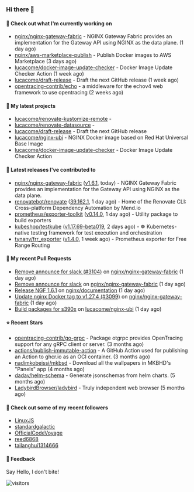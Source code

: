 ### Hi there 👋

#### 👷 Check out what I'm currently working on

- [nginx/nginx-gateway-fabric](https://github.com/nginx/nginx-gateway-fabric) - NGINX Gateway Fabric provides an implementation for the Gateway API using NGINX as the data plane. (1 day ago)
- [nginx/aws-marketplace-publish](https://github.com/nginx/aws-marketplace-publish) - Publish Docker images to AWS Marketplace (3 days ago)
- [lucacome/docker-image-update-checker](https://github.com/lucacome/docker-image-update-checker) - Docker Image Update Checker Action (1 week ago)
- [lucacome/draft-release](https://github.com/lucacome/draft-release) - Draft the next GitHub release (1 week ago)
- [opentracing-contrib/echo](https://github.com/opentracing-contrib/echo) - a middleware for the echov4 web framework to use opentracing (2 weeks ago)

#### 🌱 My latest projects

- [lucacome/renovate-kustomize-remote](https://github.com/lucacome/renovate-kustomize-remote) - 
- [lucacome/renovate-datasource](https://github.com/lucacome/renovate-datasource) - 
- [lucacome/draft-release](https://github.com/lucacome/draft-release) - Draft the next GitHub release
- [lucacome/nginx-ubi](https://github.com/lucacome/nginx-ubi) - NGINX Docker image based on Red Hat Universal Base Image
- [lucacome/docker-image-update-checker](https://github.com/lucacome/docker-image-update-checker) - Docker Image Update Checker Action

#### 🔭 Latest releases I've contributed to

- [nginx/nginx-gateway-fabric](https://github.com/nginx/nginx-gateway-fabric) ([v1.6.1](https://github.com/nginx/nginx-gateway-fabric/releases/tag/v1.6.1), today) - NGINX Gateway Fabric provides an implementation for the Gateway API using NGINX as the data plane.
- [renovatebot/renovate](https://github.com/renovatebot/renovate) ([39.162.1](https://github.com/renovatebot/renovate/releases/tag/39.162.1), 1 day ago) - Home of the Renovate CLI: Cross-platform Dependency Automation by Mend.io
- [prometheus/exporter-toolkit](https://github.com/prometheus/exporter-toolkit) ([v0.14.0](https://github.com/prometheus/exporter-toolkit/releases/tag/v0.14.0), 1 day ago) - Utility package to build exporters
- [kubeshop/testkube](https://github.com/kubeshop/testkube) ([v1.17.69-beta019](https://github.com/kubeshop/testkube/releases/tag/v1.17.69-beta019), 2 days ago) - ☸️ Kubernetes-native testing framework for test execution and orchestration
- [tynany/frr_exporter](https://github.com/tynany/frr_exporter) ([v1.4.0](https://github.com/tynany/frr_exporter/releases/tag/v1.4.0), 1 week ago) - Prometheus exporter for Free Range Routing

#### 🔨 My recent Pull Requests

- [Remove announce for slack (#3104)](https://github.com/nginx/nginx-gateway-fabric/pull/3105) on [nginx/nginx-gateway-fabric](https://github.com/nginx/nginx-gateway-fabric) (1 day ago)
- [Remove announce for slack](https://github.com/nginx/nginx-gateway-fabric/pull/3104) on [nginx/nginx-gateway-fabric](https://github.com/nginx/nginx-gateway-fabric) (1 day ago)
- [Release NGF 1.6.1](https://github.com/nginx/documentation/pull/172) on [nginx/documentation](https://github.com/nginx/documentation) (1 day ago)
- [Update nginx Docker tag to v1.27.4 (#3099)](https://github.com/nginx/nginx-gateway-fabric/pull/3102) on [nginx/nginx-gateway-fabric](https://github.com/nginx/nginx-gateway-fabric) (1 day ago)
- [Build packages for s390x](https://github.com/lucacome/nginx-ubi/pull/201) on [lucacome/nginx-ubi](https://github.com/lucacome/nginx-ubi) (1 day ago)

#### ⭐ Recent Stars

- [opentracing-contrib/go-grpc](https://github.com/opentracing-contrib/go-grpc) - Package otgrpc provides OpenTracing support for any gRPC client or server. (3 months ago)
- [actions/publish-immutable-action](https://github.com/actions/publish-immutable-action) - A GitHub Action used for publishing an Action to ghcr.io as an OCI container.  (3 months ago)
- [nadimkobeissi/mkbsd](https://github.com/nadimkobeissi/mkbsd) - Download all the wallpapers in MKBHD&#39;s &#34;Panels&#34; app (4 months ago)
- [dadav/helm-schema](https://github.com/dadav/helm-schema) - Generate jsonschemas from helm charts. (5 months ago)
- [LadybirdBrowser/ladybird](https://github.com/LadybirdBrowser/ladybird) - Truly independent web browser (5 months ago)

#### 👯 Check out some of my recent followers

- [LinuxJS](https://github.com/LinuxJS)
- [standardgalactic](https://github.com/standardgalactic)
- [OfficialCodeVoyage](https://github.com/OfficialCodeVoyage)
- [reed6868](https://github.com/reed6868)
- [tailanghui1314666](https://github.com/tailanghui1314666)

#### 💬 Feedback

Say Hello, I don't bite!

![visitors](https://visitor-badge.laobi.icu/badge?page_id=lucacome.visitor-badge)
#
